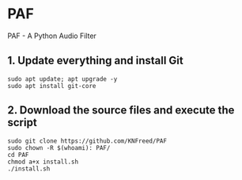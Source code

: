 # PAF
PAF - A Python Audio Filter

## 1. Update everything and install Git

```
sudo apt update; apt upgrade -y
sudo apt install git-core
```

## 2. Download the source files and execute the script

```
sudo git clone https://github.com/KNFreed/PAF
sudo chown -R $(whoami): PAF/
cd PAF
chmod a+x install.sh
./install.sh
```
